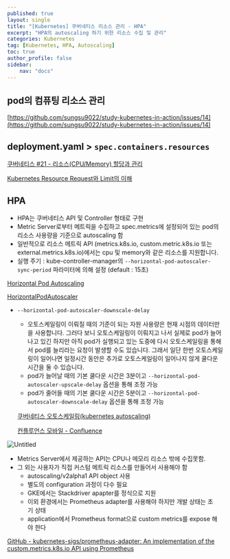```yaml
---
published: true
layout: single
title: "[Kubernetes] 쿠버네티스 리소스 관리 - HPA"
excerpt: "HPA의 autoscaling 하기 위한 리소스 수집 및 관리"
categories: Kubernetes
tag: [Kubernetes, HPA, Autoscaling]
toc: true
author_profile: false
sidebar:
    nav: "docs"
---
```


## pod의 컴퓨팅 리소스 관리

[https://github.com/sungsu9022/study-kubernetes-in-action/issues/14](https://github.com/sungsu9022/study-kubernetes-in-action/issues/14)

## deployment.yaml > `spec.containers.resources`

[쿠버네티스 #21 - 리소스(CPU/Memory) 할당과 관리](https://bcho.tistory.com/1291)

[Kubernetes Resource Request와 Limit의 이해](https://itchain.wordpress.com/2018/05/16/kubernetes-resource-request-limit/)

## HPA

- HPA는 쿠버네티스 API 및 Controller 형태로 구현
- Metric Server로부터 메트릭을 수집하고 spec.metrics에 설정되어 있는 pod의 리소스 사용량을 기준으로 autoscaling 함
- 일반적으로 리소스 메트릭 API (metrics.k8s.io, custom.metric.k8s.io 또는 external.metrics.k8s.io)에서는 cpu 및 memory와 같은 리소스를 지원합니다.
- 실행 주기 : kube-controller-manager의 `--horizontal-pod-autoscaler-sync-period` 파라미터에 의해 설정 (default : 15초)

[Horizontal Pod Autoscaling](https://kubernetes.io/ko/docs/tasks/run-application/horizontal-pod-autoscale/#%EB%A9%94%ED%8A%B8%EB%A6%AD-API%EB%A5%BC-%EC%9C%84%ED%95%9C-%EC%A7%80%EC%9B%90)

[HorizontalPodAutoscaler](https://kubernetes.io/docs/reference/kubernetes-api/workload-resources/horizontal-pod-autoscaler-v2/#HorizontalPodAutoscalerSpec)

- `--horizontal-pod-autoscaler-downscale-delay`
    - 오토스케일링이 이뤄질 때의 기준이 되는 자원 사용량은 현재 시점의 데이터만을 사용합니다. 그러다 보니 오토스케일링이 이뤄지고 나서 실제로 pod가 늘어 나고 있긴 하지만 아직 pod가 실행되고 있는 도중에 다시 오토스케일링을 통해서 pod를 늘리라는 요청이 발생할 수도 있습니다. 그래서 일단 한번 오토스케일링이 일어나면 일정시간 동안은 추가로 오토스케일링이 일어나지 않게 쿨다운 시간을 둘 수 있습니다.
    - pod가 늘어날 때의 기본 쿨다운 시간은 3분이고 `--horizontal-pod-autoscaler-upscale-delay` 옵션을 통해 조정 가능
    - pod가 줄어들 때의 기본 쿨다운 시간은 5분이고 `--horizontal-pod-autoscaler-downscale-delay` 옵션을 통해 조정 가능
    
    [쿠버네티스 오토스케일링(kubernetes autoscaling)](https://arisu1000.tistory.com/27858)
    
    [컨플루언스 모바일 - Confluence](https://wiki.sansae.net/plugins/servlet/mobile?contentId=74477#content/view/74477)
    

![Untitled](kubernetes%20%E1%84%85%E1%85%B5%E1%84%89%E1%85%A9%E1%84%89%E1%85%B3%20%E1%84%80%E1%85%AA%E1%86%AB%E1%84%85%E1%85%B5%20850851e32c714758ad402f4a6532e705/Untitled.png)

- Metrics Server에서 제공하는 API는 CPU나 메모리 리소스 밖에 수집못함.
- 그 외는 사용자가 직접 커스텀 메트릭 리소스를 만들어서 사용해야 함
    - autoscaling/v2alpha1 API object 사용
    - 별도의 configuration 과정이 다수 필요
    - GKE에서는 Stackdriver apapter를 정식으로 지원
    - 이외 환경에서는 Prometheus adapter를 사용해야 하지만 개발 상태는 초기 상태
    - application에서 Prometheus format으로 custom metrics를 expose 해야 한다

[GitHub - kubernetes-sigs/prometheus-adapter: An implementation of the custom.metrics.k8s.io API using Prometheus](https://github.com/kubernetes-sigs/prometheus-adapter)